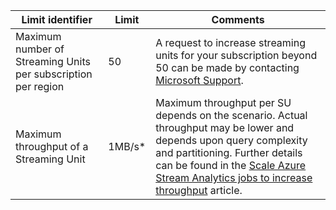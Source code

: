<properties 
   pageTitle="Stream Analytics limits table"
   description="Describes system limits and recommended sizes for Stream Analytics components and connections."
   services="stream-analytics"
   documentationCenter="NA"
   authors="jeffstokes72"
   manager="paulettm"
   editor="cgronlun" />
<tags 
   ms.service="stream-analytics"
   ms.devlang="NA"
   ms.topic="article"
   ms.tgt_pltfrm="NA"
   ms.workload="big-data"
   ms.date="04/08/2015"
   ms.author="jeffstok" />

| Limit identifier | Limit       | Comments |
|----------------- | ------------|--------- |
| Maximum number of Streaming Units per subscription per region | 50 | A request to increase streaming units for your subscription beyond 50 can be made by contacting [Microsoft Support](https://support.microsoft.com/en-us). |
| Maximum throughput of a Streaming Unit | 1MB/s* | Maximum throughput per SU depends on the scenario. Actual throughput may be lower and depends upon query complexity and partitioning. Further details can be found in the [Scale Azure Stream Analytics jobs to increase throughput](../articles/stream-analytics/stream-analytics-scale-jobs.md) article. |
